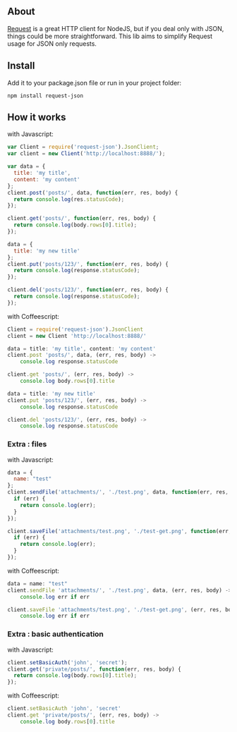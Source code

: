 ## About

[Request](https://github.com/mikeal/request) is a great HTTP client for NodeJS,
but if you deal only with JSON, things could be more straightforward. This lib
aims to simplify Request usage for 
JSON only requests.

## Install

Add it to your package.json file or run in your project folder: 

    npm install request-json

## How it works

with Javascript:

```javascript
var Client = require('request-json').JsonClient;
var client = new Client('http://localhost:8888/');

var data = {
  title: 'my title',
  content: 'my content'
};
client.post('posts/', data, function(err, res, body) {
  return console.log(res.statusCode);
});

client.get('posts/', function(err, res, body) {
  return console.log(body.rows[0].title);
});

data = {
  title: 'my new title'
};
client.put('posts/123/', function(err, res, body) {
  return console.log(response.statusCode);
});

client.del('posts/123/', function(err, res, body) {
  return console.log(response.statusCode);
});
```

with Coffeescript:

```javascript
Client = require('request-json').JsonClient
client = new Client 'http://localhost:8888/'

data = title: 'my title', content: 'my content'
client.post 'posts/', data, (err, res, body) ->
    console.log response.statusCode

client.get 'posts/', (err, res, body) ->
    console.log body.rows[0].title

data = title: 'my new title'
client.put 'posts/123/', (err, res, body) ->
    console.log response.statusCode

client.del 'posts/123/', (err, res, body) ->
    console.log response.statusCode
```

### Extra : files

with Javascript:

```javascript
data = {
  name: "test"
};
client.sendFile('attachments/', './test.png', data, function(err, res, body) {
  if (err) {
    return console.log(err);
  }
});

client.saveFile('attachments/test.png', './test-get.png', function(err, res, body) {
  if (err) {
    return console.log(err);
  }
});

```

with Coffeescript:

```javascript
data = name: "test"
client.sendFile 'attachments/', './test.png', data, (err, res, body) ->
    console.log err if err

client.saveFile 'attachments/test.png', './test-get.png', (err, res, body) ->
    console.log err if err
```



### Extra : basic authentication

with Javascript:

```javascript
client.setBasicAuth('john', 'secret');
client.get('private/posts/', function(err, res, body) {
  return console.log(body.rows[0].title);
});

```


with Coffeescript:

```javascript
client.setBasicAuth 'john', 'secret'
client.get 'private/posts/', (err, res, body) ->
    console.log body.rows[0].title
```
